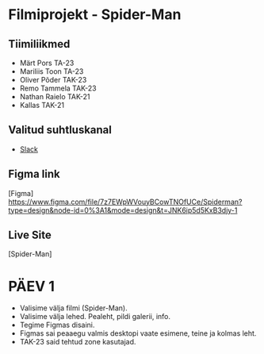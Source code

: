 # Filmiprojekt - Spider-Man

## Tiimiliikmed

- Märt Pors TA-23
- Mariliis Toon TA-23
- Oliver Põder TAK-23
- Remo Tammela TAK-23
- Nathan Raielo TAK-21
- Kallas TAK-21

## Valitud suhtluskanal
- [Slack](https://slack.com/)

## Figma link

[Figma] https://www.figma.com/file/7z7EWpWVouyBCowTNOfUCe/Spiderman?type=design&node-id=0%3A1&mode=design&t=JNK6ip5d5KxB3djy-1

## Live Site 

[Spider-Man] 

# PÄEV 1

- Valisime välja filmi (Spider-Man).
- Valisime välja lehed. Pealeht, pildi galerii, info.
- Tegime Figmas disaini.
- Figmas sai peaaegu valmis desktopi vaate esimene, teine ja kolmas leht.
- TAK-23 said tehtud zone kasutajad.
